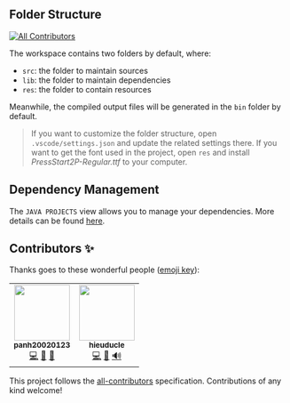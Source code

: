 ## Folder Structure
<!-- ALL-CONTRIBUTORS-BADGE:START - Do not remove or modify this section -->
[![All Contributors](https://img.shields.io/badge/all_contributors-2-orange.svg?style=flat-square)](#contributors-)
<!-- ALL-CONTRIBUTORS-BADGE:END -->

The workspace contains two folders by default, where:

- `src`: the folder to maintain sources
- `lib`: the folder to maintain dependencies
- `res`: the folder to contain resources

Meanwhile, the compiled output files will be generated in the `bin` folder by default.

> If you want to customize the folder structure, open `.vscode/settings.json` and update the related settings there.
> If you want to get the font used in the project, open `res` and install *PressStart2P-Regular.ttf* to your computer.

## Dependency Management

The `JAVA PROJECTS` view allows you to manage your dependencies. More details can be found [here](https://github.com/microsoft/vscode-java-dependency#manage-dependencies).



## Contributors ✨

Thanks goes to these wonderful people ([emoji key](https://allcontributors.org/docs/en/emoji-key)):

<!-- ALL-CONTRIBUTORS-LIST:START - Do not remove or modify this section -->
<!-- prettier-ignore-start -->
<!-- markdownlint-disable -->
<table>
  <tr>
    <td align="center"><a href="https://github.com/panh20020123"><img src="https://avatars.githubusercontent.com/u/75670354?v=4?s=100" width="100px;" alt=""/><br /><sub><b>panh20020123</b></sub></a><br /><a href="https://github.com/Racker-Hank/bomber10/commits?author=panh20020123" title="Code">💻</a> <a href="https://github.com/Racker-Hank/bomber10/issues?q=author%3Apanh20020123" title="Bug reports">🐛</a> <a href="https://github.com/Racker-Hank/bomber10/pulls?q=is%3Apr+reviewed-by%3Apanh20020123" title="Reviewed Pull Requests">👀</a></td>
    <td align="center"><a href="https://github.com/hieuducle"><img src="https://avatars.githubusercontent.com/u/80147798?v=4?s=100" width="100px;" alt=""/><br /><sub><b>hieuducle</b></sub></a><br /><a href="https://github.com/Racker-Hank/bomber10/commits?author=hieuducle" title="Code">💻</a> <a href="#design-hieuducle" title="Design">🎨</a> <a href="#audio-hieuducle" title="Audio">🔊</a></td>
  </tr>
</table>

<!-- markdownlint-restore -->
<!-- prettier-ignore-end -->

<!-- ALL-CONTRIBUTORS-LIST:END -->

This project follows the [all-contributors](https://github.com/all-contributors/all-contributors) specification. Contributions of any kind welcome!